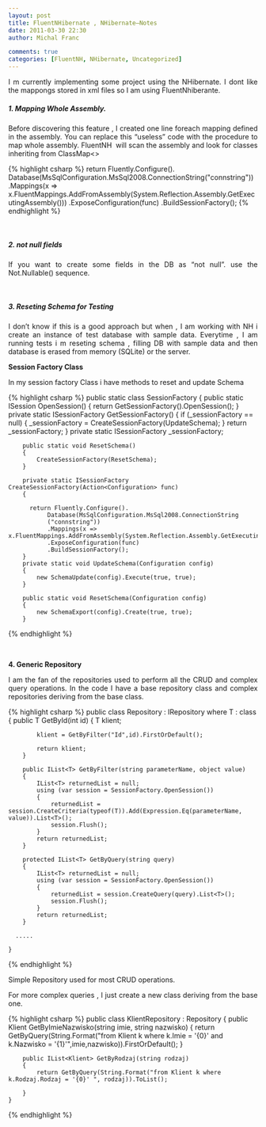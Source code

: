 ```yaml
---
layout: post
title: FluentNHibernate , NHibernate–Notes
date: 2011-03-30 22:30
author: Michal Franc

comments: true
categories: [FluentNH, NHibernate, Uncategorized]
---
```

<p align="justify">I m currently implementing some project using the NHibernate. I dont like the mappongs stored in xml files so I am using FluentNhiberante.</p>
<p align="justify"></p>

<h5 align="justify">1. Mapping Whole Assembly.</h5>
<p align="justify">Before discovering this feature , I created one line foreach mapping defined in the assembly. You can replace this “useless” code with the procedure to map whole assembly. FluentNH  will scan the assembly and look for classes inheriting from ClassMap<></p>


{% highlight csharp %}
 return Fluently.Configure().
    Database(MsSqlConfiguration.MsSql2008.ConnectionString("connstring"))
      .Mappings(x => x.FluentMappings.AddFromAssembly(System.Reflection.Assembly.GetExecutingAssembly()))
      .ExposeConfiguration(func)
      .BuildSessionFactory();
{% endhighlight %}

&nbsp;
<h5 align="justify">2. not null fields</h5>
<p align="justify">If you want to create some fields in the DB as “not null”. use the Not.Nullable() sequence.</p>

&nbsp;
<h5 align="justify">3. Reseting Schema for Testing</h5>
<p align="justify">I don’t know if this is a good approach but when , I am working with NH i create an instance of test database with sample data. Everytime , I am running tests i m reseting schema , filling DB with sample data and then database is erased from memory (SQLite) or the server.</p>
<p align="justify"><strong>Session Factory Class</strong></p>
<p align="justify">In my session factory Class i have methods to reset and update Schema</p>
<p align="justify"></p>


{% highlight csharp %}
 public static class SessionFactory
{
    public static ISession OpenSession()
    {
        return GetSessionFactory().OpenSession();
    }
     private static ISessionFactory GetSessionFactory()
     {
        if (_sessionFactory == null)
        {
            _sessionFactory = CreateSessionFactory(UpdateSchema);
         }
         return _sessionFactory;
     }
        private static ISessionFactory _sessionFactory;

        public static void ResetSchema()
        {
            CreateSessionFactory(ResetSchema);
        }

        private static ISessionFactory CreateSessionFactory(Action<Configuration> func)
        {

          return Fluently.Configure().
               Database(MsSqlConfiguration.MsSql2008.ConnectionString
               ("connstring"))
               .Mappings(x => x.FluentMappings.AddFromAssembly(System.Reflection.Assembly.GetExecutingAssembly()))
               .ExposeConfiguration(func)
               .BuildSessionFactory();
        }
        private static void UpdateSchema(Configuration config)
        {
            new SchemaUpdate(config).Execute(true, true);
        }

        public static void ResetSchema(Configuration config)
        {
            new SchemaExport(config).Create(true, true);
        }
{% endhighlight %}

&nbsp;
<p align="justify"><strong>4. Generic Repository</strong></p>
<p align="justify">I am the fan of the repositories used to perform all the CRUD and complex query operations. In the code I have a base repository class and complex repositories deriving from the base class.</p>


{% highlight csharp %}
public  class Repository<T> : IRepository<T>
        where T : class
    {
        public T GetById(int id)
        {
            T klient;

            klient = GetByFilter("Id",id).FirstOrDefault();

            return klient;
        }

        public IList<T> GetByFilter(string parameterName, object value)
        {
            IList<T> returnedList = null;
            using (var session = SessionFactory.OpenSession())
            {
                returnedList = session.CreateCriteria(typeof(T)).Add(Expression.Eq(parameterName, value)).List<T>();
                session.Flush();
            }
            return returnedList;
        }

        protected IList<T> GetByQuery(string query)
        {
            IList<T> returnedList = null;
            using (var session = SessionFactory.OpenSession())
            {
                returnedList = session.CreateQuery(query).List<T>();
                session.Flush();
            }
            return returnedList;
        }

      .....

    }
{% endhighlight %}

<p align="justify">Simple Repository used for most CRUD operations.</p>
<p align="justify">For more complex queries , I just create a new class deriving from the base one.</p>


{% highlight csharp %}
    public class KlientRepository : Repository<Klient>
    {
        public Klient GetByImieNazwisko(string imie, string nazwisko)
        {
            return GetByQuery(String.Format("from Klient k where k.Imie = '{0}' and k.Nazwisko = '{1}'",imie,nazwisko)).FirstOrDefault();
        }

        public IList<Klient> GetByRodzaj(string rodzaj)
        {
            return GetByQuery(String.Format("from Klient k where k.Rodzaj.Rodzaj = '{0}' ", rodzaj)).ToList();

        }
    }
{% endhighlight %}

&nbsp;
